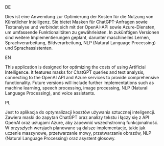 DE

Dies ist eine Anwendung zur Optimierung der Kosten für die Nutzung von Künstlicher Intelligenz. Sie bietet Masken für ChatGPT-Anfragen sowie Textanalyse und verbindet sich mit der OpenAI-API sowie Azure-Diensten, um umfassende Funktionalitäten zu gewährleisten. In zukünftigen Versionen sind weitere Implementierungen geplant, darunter maschinelles Lernen, Sprachverarbeitung, Bildverarbeitung, NLP (Natural Language Processing) und Sprachassistenten.

EN

This application is designed for optimizing the costs of using Artificial Intelligence. It features masks for ChatGPT queries and text analysis, connecting to the OpenAI API and Azure services to provide comprehensive functionality. Future versions will include further implementations such as machine learning, speech processing, image processing, NLP (Natural Language Processing), and voice assistants.

PL

Jest to aplikacja do optymalizacji kosztów używania sztucznej inteligencji. Zawiera maski do zapytań ChatGPT oraz analizy tekstu i łączy się z API OpenAI oraz usługami Azure, aby zapewnić wszechstronną funkcjonalność. W przyszłych wersjach planowane są dalsze implementacje, takie jak uczenie maszynowe, przetwarzanie mowy, przetwarzanie obrazów, NLP (Natural Language Processing) oraz asystent głosowy.
